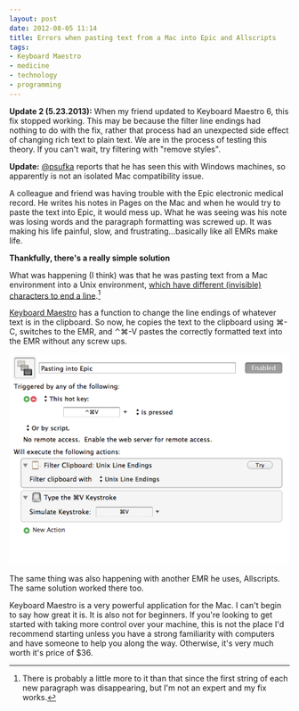 ```yaml
---
layout: post
date: 2012-08-05 11:14  
title: Errors when pasting text from a Mac into Epic and Allscripts
tags:
- Keyboard Maestro
- medicine
- technology
- programming
---
```


**Update 2 (5.23.2013):** When my friend updated to Keyboard Maestro 6, this fix stopped working. This may be because the filter line endings had nothing to do with the fix, rather that process had an unexpected side effect of changing rich text to plain text. We are in the process of testing this theory. If you can't wait, try filtering with "remove styles".

**Update:** [@psufka](http://twitter.com/psufka) reports that he has seen this with Windows machines, so apparently is not an isolated Mac compatibility issue.

A colleague  and friend was having trouble with the Epic electronic medical record. He writes his notes in Pages on the Mac and when he would try to paste the text into Epic, it would mess up. What he was seeing was his note was losing words and the paragraph formatting was screwed up. It was making his life painful, slow, and frustrating…basically like all EMRs make life.

**Thankfully, there's a really simple solution**

What was happening (I think) was that he was pasting text from a Mac environment into a Unix environment, [which have different (invisible) characters to end a line][editpadpro].[^1208051113]

[Keyboard Maestro][keyboardmaestro] has a function to change the line endings of whatever text is in the clipboard. So now, he copies the text to the clipboard using ⌘-C, switches to the EMR, and ⌃⌘-V pastes the correctly formatted text into the EMR without any screw ups.

![Epic pasting KM macro](/images/pastingIntoEpic.png) 

The same thing was also happening with another EMR he uses, Allscripts. The same solution worked there too.

Keyboard Maestro is a very powerful application for the Mac. I can't begin to say how great it is. It is also not for beginners. If you're looking to get started with taking more control over your machine, this is not the place I'd recommend starting unless you have a strong familiarity with computers and have someone to help you along the way. Otherwise, it's very much worth it's price of $36.

[keyboardmaestro]: http://www.keyboardmaestro.com/main/
[editpadpro]: http://www.editpadpro.com/tricklinebreak.html

[^1208051113]: There is probably a little more to it than that since the first string of each new paragraph was disappearing, but I'm not an expert and my fix works.
